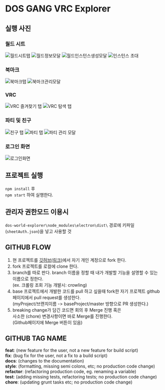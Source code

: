# DOS GANG VRC Explorer

## 실행 사진
### 월드 시트
![월드시트탭](./docs/image/월드%20시트%20탭.png)
![월드정보모달](docs/image/월드%20정보%20모달.png)
![월드인스턴스생성모달](./docs/image/월드%20인스턴스%20생성%20모달.png)
![인스턴스 초대](./docs/image/월드%20인스턴스%20그룹,%20친구%20초대.png)
### 북마크
![북마크탭](./docs/image/북마크%20탭.png)
![북마크관리모달](./docs/image/북마크%20관리%20모달.png)
### VRC
![VRC 즐겨찾기 탭](./docs/image/VRC%20즐겨찾기%20탭.png)
![VRC 탐색 탭](./docs/image/VRC%20탐색%20탭.png)
### 파티 및 친구
![친구 탭](./docs/image/친구%20탭.png)
![파티 탭](./docs/image/파티%20탭.png)
![파티 관리 모달](./docs/image/파티%20관리%20모달.png)
### 로그인 화면
![로그인화면](./docs/image/로그인화면.png)



## 프로젝트 실행

`npm install` 후  
`npm start` 하여 실행한다.

## 관리자 권한모드 이용시
`dos-world-explorer\node_modules\electron\dist\` 경로에 키파일 (`sheetAuth.json`)을 넣고 사용할 것

## GITHUB FLOW
1. 현 프로젝트를 [깃허브(링크)](https://github.com/dos-dev-group/dos-world-explorer)에서 자기 개인 계정으로 fork 한다.
2. fork 프로젝트를 로컬에 clone 한다.
3. branch를 따로 판다. branch 이름을 정할 때 내가 개발할 기능을 설명할 수 있는 이름으로 정한다.  
   (ex. 크롤링 조회 기능 개발시: crowling)
4. base 프로젝트에서 개발한 코드를 pull 하고 싶을때 fork한 자기 프로젝트 github페이지에서 pull request를 생성한다.  
   (myProject/브랜치이름 -> baseProject/master 방향으로 PR 생성한다.)
5. breaking change가 담긴 코드면 회의 후 Merge 진행 혹은  
   사소한 (chore) 변경사항이면 바로 Merge를 진행한다.  
   (Github페이지에 Merge 버튼이 있음)

## GITHUB TAG NAME
__feat__: (new feature for the user, not a new feature for build script)  
__fix__: (bug fix for the user, not a fix to a build script)  
__docs__: (changes to the documentation)  
__style__: (formatting, missing semi colons, etc; no production code change)  
__refactor__: (refactoring production code, eg. renaming a variable)  
__test__: (adding missing tests, refactoring tests; no production code change)  
__chore__: (updating grunt tasks etc; no production code change)  
